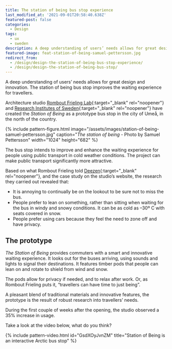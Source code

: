 ```yaml
---
title: The station of being bus stop experience
last_modified_at: '2021-09-01T20:58:40.638Z'
featured-post: false
categories:
  - Design
tags:
  - ux
  - sweden
description: A deep understanding of users’ needs allows for great design and innovation. The station of being bus stop improves the waiting experience for travellers.
featured-image: feat-station-of-being-samuel-pettersson.jpg
redirect_from:
  - /design/design-the-station-of-being-bus-stop-experience/
  - /design/design-the-station-of-being-bus-stop/
---
```

<p class="lead">A deep understanding of users’ needs allows for great design and innovation. The station of being bus stop improves the waiting experience for travellers.</p>

<!--more-->

Architecture studio [Rombout Frieling Lab](http://www.rombout.design/station-of-being.html){:target="_blank" rel="noopener"} and [Research Institutes of Sweden](https://www.ri.se/en){:target="_blank" rel="noopener"} have created the _Station of Being_ as a prototype bus stop in the city of Umeå, in the north of the country.

{% include pattern-figure.html image="/assets/images/station-of-being-samuel-pettersson.jpg" caption="<em>The station of being</em> - Photo by Samuel Pettersson" width="1024" height="682" %}

The bus stop intends to improve and enhance the waiting experience for people using public transport in cold weather conditions. The project can make public transport significantly more attractive.

Based on what Rombout Frieling told [Deezen](https://www.dezeen.com/2019/12/11/rombout-frieling-lab-arctic-bus-stop-umea-sweden/){:target="_blank" rel="noopener"}, and the case study on the studio’s website, the research they carried out revealed that:

<ul class="smd-ul">
<li>It is annoying to continually be on the lookout to be sure not to miss the bus.</li>
<li>People prefer to lean on something, rather than sitting when waiting for the bus in windy and snowy conditions. It can be as cold as –30º C with seats covered in snow.</li>
<li>People prefer using cars because they feel the need to zone off and have privacy.</li>
</ul>

## The prototype

_The Station of Being_ provides commuters with a smart and innovative waiting experience. It looks out for the buses arriving, using sounds and lights to signal their destinations. It features timber pods that people can lean on and rotate to shield from wind and snow.

The pods allow for privacy if needed, and to relax after work. Or, as Rombout Frieling puts it, “travellers can have time to just being”.

A pleasant blend of traditional materials and innovative features, the prototype is the result of robust research into travellers’ needs.

During the first couple of weeks after the opening, the studio observed a 35% increase in usage.

Take a look at the video below, what do you think?

{% include pattern-video.html id="GsdXOyJvnZM" title="Station of Being is an interactive Arctic bus stop" %}
